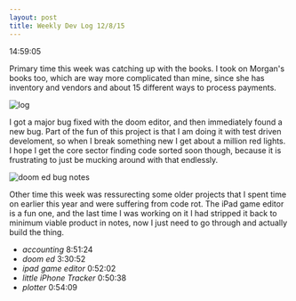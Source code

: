 ```yaml
---
layout: post
title: Weekly Dev Log 12/8/15
---
```


14:59:05

Primary time this week was catching up with the books. I took on Morgan's books too, which are way more complicated than mine, since she has inventory and vendors and about 15 different ways to process payments.

![log](https://dl.dropboxusercontent.com/u/43672/blog_static/images/weekly_dev_2_time.png)

I got a major bug fixed with the doom editor, and then immediately found a new bug. Part of the fun of this project is that I am doing it with test driven develoment, so when I break something new I get about a million red lights. I hope I get the core sector finding code sorted soon though, because it is frustrating to just be mucking around with that endlessly.

![doom ed bug notes](https://dl.dropboxusercontent.com/u/43672/blog_static/images/doom_ed_bug_notes.jpg)

Other time this week was ressurecting some older projects that I spent time on earlier this year and were suffering from code rot. The iPad game editor is a fun one, and the last time I was working on it I had stripped it back to minimum viable product in notes, now I just need to go through and actually build the thing.

* *accounting*	8:51:24	
* *doom ed*	3:30:52	
* *ipad game editor*	0:52:02	
* *little iPhone Tracker*	0:50:38	
* *plotter*	0:54:09	